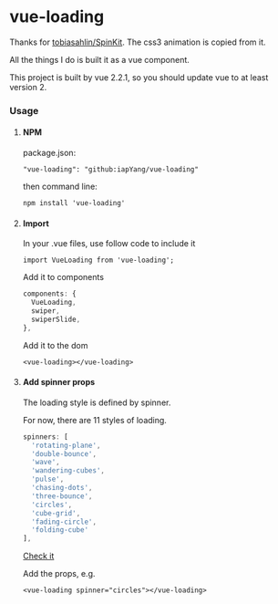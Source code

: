 # vue-loading

Thanks for [tobiasahlin/SpinKit](https://github.com/tobiasahlin). The css3 animation is copied from it.

All the things I do is built it as a vue component.

This project is built by vue 2.2.1, so you should update vue to at least version 2.

### Usage

1. #### NPM

   package.json:

   `"vue-loading": "github:iapYang/vue-loading"`

   then command line:

   `npm install 'vue-loading' `

2. #### Import

   In your .vue files, use follow code to include it

   `import VueLoading from 'vue-loading';`

   Add it to components

   ```javascript
   components: {
     VueLoading,
     swiper,
     swiperSlide,
   },
   ```

   Add it to the dom

   `<vue-loading></vue-loading>`

3. #### Add spinner props

   The loading style is defined by spinner.

   For now, there are 11 styles of loading.

   ```javascript
   spinners: [
     'rotating-plane',
     'double-bounce',
     'wave',
     'wandering-cubes',
     'pulse',
     'chasing-dots',
     'three-bounce',
     'circles',
     'cube-grid',
     'fading-circle',
     'folding-cube'
   ],
   ```

   [Check it](https://iapyang.github.io/vue-loading/#/)

   Add the props, e.g.

   `<vue-loading spinner="circles"></vue-loading>`

   ​